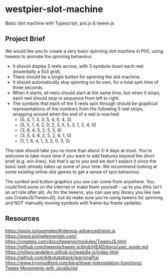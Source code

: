 # westpier-slot-machine

Basic slot machine with Typescript, pixi.js &amp; tween.js

## Project Brief

We would like you to create a very basic spinning slot machine in PIXI, using tweens to animate the spinning behaviour.

- It should display 5 reels across, with 3 symbols down each reel (essentially a 5x3 grid).
- There should be a single button for spinning the slot machine.
- It should automatically stop spinning on its own, for a total spin time of three seconds.
- When it starts, all reels should start at the same time, but when it stops, each reel should stop in sequence from left to right.
- The symbols that each of the 5 reels spin through should be graphical representations of the numbers from the following 5 reel strips, wrapping around when the end of a reel is reached:
  - [5, 4, 1, 3, 3, 5, 4, 0, 4, 3]
  - [5, 5, 1, 4, 2, 0, 2, 3, 5, 5, 3, 1, 2, 4, 0]
  - [3, 6, 4, 5, 2, 5, 5, 6]
  - [3, 5, 4, 6, 2, 5, 2, 6, 1, 0]
  - [1, 1, 6, 4, 1, 3, 2, 0, 3, 3]

This task should take you no more than about 3-4 days at most. You're welcome to take more time if you want to add features beyond the short brief (e.g. win lines), but that's up to you and we don't expect it since the basic task already takes up some of your time. We recommend looking at some existing online slot games to get a sense of spin behaviour.

The symbol and button graphics you use can come from anywhere. You could find some on the internet or make them yourself - up to you (this isn't an art role after all). As for the tweens, you can use any library you like (we use CreateJS/TweenJS), but do make sure you're using tweens for spinning and NOT manually moving symbols with frame-by-frame updates.

## Resources

https://pixijs.io/examples/#/demos-advanced/slots.js  
https://www.pixijselementals.com/  
https://createjs.com/docs/tweenjs/modules/TweenJS.html  
https://github.com/tweenjs/tween.js/blob/HEAD/docs/user_guide.md  
https://miltoncandelero.github.io/tweedle.js/index.html  
https://github.com/kittykatattack/learningPixi  
https://www.trysmudford.com/blog/linear-interpolation-functions/  
[Tween Movements with JavaScript](https://www.youtube.com/watch?v=YKb50865IG8)
